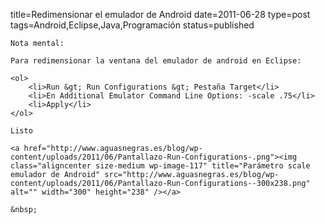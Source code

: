 title=Redimensionar el emulador de Android
date=2011-06-28
type=post
tags=Android,Eclipse,Java,Programación
status=published
~~~~~~
Nota mental:

Para redimensionar la ventana del emulador de android en Eclipse:

<ol>
	<li>Run &gt; Run Configurations &gt; Pestaña Target</li>
	<li>En Additional Emulator Command Line Options: -scale .75</li>
	<li>Apply</li>
</ol>

Listo

<a href="http://www.aguasnegras.es/blog/wp-content/uploads/2011/06/Pantallazo-Run-Configurations-.png"><img class="aligncenter size-medium wp-image-117" title="Parámetro scale emulador de Android" src="http://www.aguasnegras.es/blog/wp-content/uploads/2011/06/Pantallazo-Run-Configurations--300x238.png" alt="" width="300" height="238" /></a>

&nbsp;